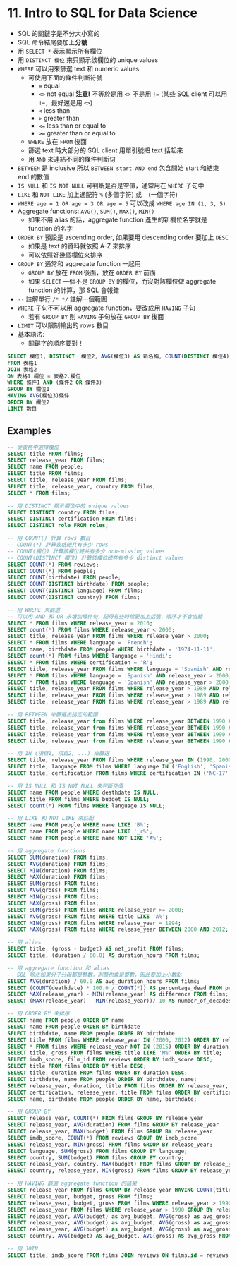 # 11. Intro to SQL for Data Science

* SQL 的關鍵字是不分大小寫的
* SQL 命令結尾要加上**分號**
* 用 `SELECT *` 表示顯示所有欄位
* 用 `DISTINCT 欄位` 來只顯示該欄位的 unique values
* `WHERE` 可以用來篩選 text 和 numeric values
  * 可使用下面的條件判斷符號
    * `=` equal
    * `<>` not equal **注意!** 不等於是用 `<>` 不是用 `!=` (某些 SQL client 可以用 `!=`，最好還是用 `<>`)
    * `<` less than
    * `>` greater than
    * `<=` less than or equal to
    * `>=` greater than or equal to
  * `WHERE` 放在 `FROM` 後面
  * 篩選 text 時大部分的 SQL client 用單引號把 text 括起來
  * 用 `AND` 來連結不同的條件判斷句
* `BETWEEN` 是 inclusive 所以 `BETWEEN start AND end` 包含開始 start 和結束 end 的數值
* `IS NULL` 和 `IS NOT NULL` 可判斷是否是空值，通常用在 `WHERE` 子句中
* `LIKE` 和 `NOT LIKE` 加上通配符 `%` (多個字符) 或 `_` (一個字符)
* `WHERE age = 1 OR age = 3 OR age = 5` 可以改成 `WHERE age IN (1, 3, 5)`
* Aggregate functions: `AVG()`, `SUM()`, `MAX()`, `MIN()`
  * 如果不用 alias 的話，aggregate function 產生的新欄位名字就是 function 的名字
* `ORDER BY` 預設是 ascending order, 如果要用 descending order 要加上 `DESC`
  * 如果是 text 的資料就依照 A-Z 來排序
  * 可以依照好幾個欄位來排序
* `GROUP BY` 通常和 aggregate function 一起用
  * `GROUP BY` 放在 `FROM` 後面，放在 `ORDER BY` 前面
  * 如果 `SELECT` 一個不是 `GROUP BY` 的欄位，而沒對該欄位做 aggregate function 的計算，那 SQL 會報錯
* `--` 註解單行 `/* */` 註解一個範圍
* `WHERE` 子句不可以用 aggregate function，要改成用 `HAVING` 子句
  * 若有 `GROUP BY` 則 `HAVING` 子句放在 `GROUP BY` 後面
* `LIMIT` 可以限制輸出的 rows 數目 
* 基本語法:
  * 關鍵字的順序要對！
```SQL
SELECT 欄位1, DISTINCT  欄位2, AVG(欄位3) AS 新名稱, COUNT(DISTINCT 欄位4)
FROM 表格1
JOIN 表格2
ON 表格1.欄位 = 表格2.欄位
WHERE 條件1 AND (條件2 OR 條件3)
GROUP BY 欄位1
HAVING AVG(欄位3)條件
ORDER BY 欄位2
LIMIT 數目
```

## Examples
```sql
-- 從表格中選擇欄位
SELECT title FROM films;
SELECT release_year FROM films;
SELECT name FROM people;
SELECT title FROM films;
SELECT title, release_year FROM films;
SELECT title, release_year, country FROM films;
SELECT * FROM films;

-- 用 DISTINCT 顯示欄位中的 unique values
SELECT DISTINCT country FROM films;
SELECT DISTINCT certification FROM films;
SELECT DISTINCT role FROM roles;

-- 用 COUNT() 計算 rows 數目
-- COUNT(*) 計算表格總共有多少 rows
-- COUNT(欄位) 計算該欄位總共有多少 non-missing values
-- COUNT(DISTINCT 欄位) 計算該欄位總共有多少 distinct values
SELECT COUNT(*) FROM reviews;
SELECT COUNT(*) FROM people;
SELECT COUNT(birthdate) FROM people;
SELECT COUNT(DISTINCT birthdate) FROM people;
SELECT COUNT(DISTINCT language) FROM films;
SELECT COUNT(DISTINCT country) FROM films;

-- 用 WHERE 來篩選
-- 可以用 AND 和 OR 來增加條件句，記得有些時候要加上括號，順序才不會出錯
SELECT * FROM films WHERE release_year = 2016;
SELECT count(*) FROM films WHERE release_year < 2000;
SELECT title, release_year FROM films WHERE release_year > 2000;
SELECT * FROM films WHERE language = 'French';
SELECT name, birthdate FROM people WHERE birthdate = '1974-11-11';
SELECT count(*) FROM films WHERE language = 'Hindi';
SELECT * FROM films WHERE certification = 'R';
SELECT title, release_year FROM films WHERE language = 'Spanish' AND release_year < 2000;
SELECT * FROM films WHERE language = 'Spanish' AND release_year > 2000;
SELECT * FROM films WHERE language = 'Spanish' AND release_year > 2000 AND release_year < 2010;
SELECT title, release_year FROM films WHERE release_year > 1989 AND release_year < 2000;
SELECT title, release_year FROM films WHERE release_year > 1989 AND release_year < 2000 AND (language = 'French' OR language = 'Spanish');
SELECT title, release_year FROM films WHERE release_year > 1989 AND release_year < 2000 AND (language = 'French' OR language = 'Spanish') AND gross > 2000000;

-- 用 BETWEEN 來篩選出指定的範圍
SELECT title, release_year from films WHERE release_year BETWEEN 1990 AND 2000;
SELECT title, release_year from films WHERE release_year BETWEEN 1990 AND 2000 AND budget > 100000000;
SELECT title, release_year from films WHERE release_year BETWEEN 1990 AND 2000 AND budget > 100000000 AND language = 'Spanish';
SELECT title, release_year from films WHERE release_year BETWEEN 1990 AND 2000 AND budget > 100000000 AND (language = 'Spanish' or language = 'French');

-- 用 IN (項目1, 項目2, ...) 來篩選
SELECT title, release_year FROM films WHERE release_year IN (1990, 2000) AND duration > 120;
SELECT title, language FROM films WHERE language IN ('English', 'Spanish', 'French');
SELECT title, certification FROM films WHERE certification IN ('NC-17', 'R');

-- 用 IS NULL 和 IS NOT NULL 來判斷空值
SELECT name FROM people WHERE deathdate IS NULL;
SELECT title FROM films WHERE budget IS NULL;
SELECT count(*) FROM films WHERE language IS NULL;

-- 用 LIKE 和 NOT LIKE 來匹配
SELECT name FROM people WHERE name LIKE 'B%';
SELECT name FROM people WHERE name LIKE '_r%';
SELECT name FROM people WHERE name NOT LIKE 'A%';

-- 用 aggregate functions
SELECT SUM(duration) FROM films;
SELECT AVG(duration) FROM films;
SELECT MIN(duration) FROM films;
SELECT MAX(duration) FROM films;
SELECT SUM(gross) FROM films;
SELECT AVG(gross) FROM films;
SELECT MIN(gross) FROM films;
SELECT MAX(gross) FROM films;
SELECT SUM(gross) FROM films WHERE release_year >= 2000;
SELECT AVG(gross) FROM films WHERE title LIKE 'A%';
SELECT MIN(gross) FROM films WHERE release_year = 1994;
SELECT MAX(gross) FROM films WHERE release_year BETWEEN 2000 AND 2012;

-- 用 alias
SELECT title, (gross - budget) AS net_profit FROM films;
SELECT title, (duration / 60.0) AS duration_hours FROM films;

-- 用 aggregate function 和 alias
-- SQL 除法如果分子分母都是整數，則商也會是整數，因此要加上小數點
SELECT AVG(duration) / 60.0 AS avg_duration_hours FROM films;
SELECT (COUNT(deathdate) * 100.0 / COUNT(*)) AS percentage_dead FROM people;
SELECT MAX(release_year) - MIN(release_year) AS difference FROM films;
SELECT (MAX(release_year) - MIN(release_year))/ 10 AS number_of_decades FROM films;

-- 用 ORDER BY 來排序
SELECT name FROM people ORDER BY name
SELECT name FROM people ORDER BY birthdate
SELECT birthdate, name FROM people ORDER BY birthdate
SELECT title FROM films WHERE release_year IN (2000, 2012) ORDER BY release_year;
SELECT * FROM films WHERE release_year NOT IN (2015) ORDER BY duration;
SELECT title, gross FROM films WHERE title LIKE 'M%' ORDER BY title;
SELECT imdb_score, film_id FROM reviews ORDER BY imdb_score DESC;
SELECT title FROM films ORDER BY title DESC;
SELECT title, duration FROM films ORDER BY duration DESC;
SELECT birthdate, name FROM people ORDER BY birthdate, name;
SELECT release_year, duration, title FROM films ORDER BY release_year, duration;
SELECT certification, release_year, title FROM films ORDER BY certification, release_year;
SELECT name, birthdate FROM people ORDER BY name, birthdate;

-- 用 GROUP BY
SELECT release_year, COUNT(*) FROM films GROUP BY release_year
SELECT release_year, AVG(duration) FROM films GROUP BY release_year
SELECT release_year, MAX(budget) FROM films GROUP BY release_year
SELECT imdb_score, COUNT(*) FROM reviews GROUP BY imdb_score
SELECT release_year, MIN(gross) FROM films GROUP BY release_year;
SELECT language, SUM(gross) FROM films GROUP BY language;
SELECT country, SUM(budget) FROM films GROUP BY country;
SELECT release_year, country, MAX(budget) FROM films GROUP BY release_year, country ORDER BY release_year, country;
SELECT country, release_year, MIN(gross) FROM films GROUP BY release_year, country ORDER BY country, release_year;

-- 用 HAVING 篩選 aggregate function 的結果
SELECT release_year FROM films GROUP BY release_year HAVING COUNT(title) > 200;
SELECT release_year, budget, gross FROM films;
SELECT release_year, budget, gross FROM films WHERE release_year > 1990;
SELECT release_year FROM films WHERE release_year > 1990 GROUP BY release_year;
SELECT release_year, AVG(budget) as avg_budget, AVG(gross) as avg_gross FROM films WHERE release_year > 1990 GROUP BY release_year;
SELECT release_year, AVG(budget) as avg_budget, AVG(gross) as avg_gross FROM films WHERE release_year > 1990 GROUP BY release_year HAVING AVG(budget) > 60000000;
SELECT release_year, AVG(budget) as avg_budget, AVG(gross) as avg_gross FROM films WHERE release_year > 1990 GROUP BY release_year HAVING AVG(budget) > 60000000 ORDER BY AVG(gross) DESC;
SELECT country, AVG(budget) AS avg_budget, AVG(gross) AS avg_gross FROM films GROUP BY country HAVING COUNT(title) > 10 ORDER BY country LIMIT 5

-- 用 JOIN
SELECT title, imdb_score FROM films JOIN reviews ON films.id = reviews.film_id WHERE title = 'To Kill a Mockingbird';
```

